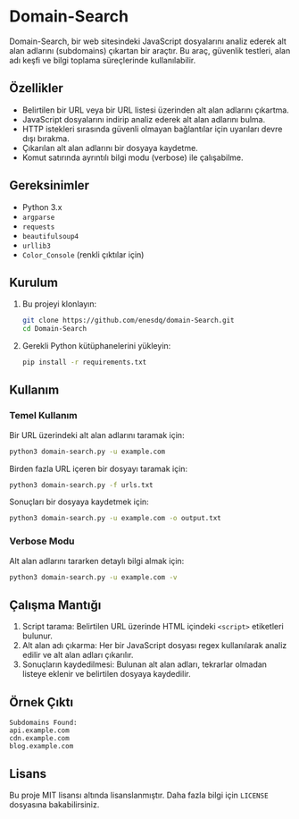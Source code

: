 # Domain-Search

Domain-Search, bir web sitesindeki JavaScript dosyalarını analiz ederek alt alan adlarını (subdomains) çıkartan bir araçtır. Bu araç, güvenlik testleri, alan adı keşfi ve bilgi toplama süreçlerinde kullanılabilir.

## Özellikler
- Belirtilen bir URL veya bir URL listesi üzerinden alt alan adlarını çıkartma.
- JavaScript dosyalarını indirip analiz ederek alt alan adlarını bulma.
- HTTP istekleri sırasında güvenli olmayan bağlantılar için uyarıları devre dışı bırakma.
- Çıkarılan alt alan adlarını bir dosyaya kaydetme.
- Komut satırında ayrıntılı bilgi modu (verbose) ile çalışabilme.

## Gereksinimler
- Python 3.x
- `argparse`
- `requests`
- `beautifulsoup4`
- `urllib3`
- `Color_Console` (renkli çıktılar için)

## Kurulum
1. Bu projeyi klonlayın:
   ```bash
   git clone https://github.com/enesdq/domain-Search.git
   cd Domain-Search
   ```
2. Gerekli Python kütüphanelerini yükleyin:
   ```bash
   pip install -r requirements.txt
   ```

## Kullanım
### Temel Kullanım
Bir URL üzerindeki alt alan adlarını taramak için:
```bash
python3 domain-search.py -u example.com
```

Birden fazla URL içeren bir dosyayı taramak için:
```bash
python3 domain-search.py -f urls.txt
```

Sonuçları bir dosyaya kaydetmek için:
```bash
python3 domain-search.py -u example.com -o output.txt
```

### Verbose Modu
Alt alan adlarını tararken detaylı bilgi almak için:
```bash
python3 domain-search.py -u example.com -v
```

## Çalışma Mantığı
1. Script tarama: Belirtilen URL üzerinde HTML içindeki `<script>` etiketleri bulunur.
2. Alt alan adı çıkarma: Her bir JavaScript dosyası regex kullanılarak analiz edilir ve alt alan adları çıkarılır.
3. Sonuçların kaydedilmesi: Bulunan alt alan adları, tekrarlar olmadan listeye eklenir ve belirtilen dosyaya kaydedilir.

## Örnek Çıktı
```plaintext
Subdomains Found:
api.example.com
cdn.example.com
blog.example.com
```

## Lisans
Bu proje MIT lisansı altında lisanslanmıştır. Daha fazla bilgi için `LICENSE` dosyasına bakabilirsiniz.
